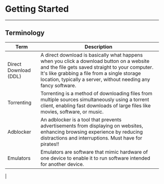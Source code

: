 # Getting Started
---
## Terminology

| Term | Description |
| ----------- | ----------- |
| Direct Download (DDL) | A direct download is basically what happens when you click a download button on a website and the file gets saved straight to your computer. It's like grabbing a file from a single storage location, typically a server, without needing any fancy software. |
| Torrenting | Torrenting is a method of downloading files from multiple sources simultaneously using a torrent client, enabling fast downloads of large files like movies, software, or music. |
| Adblocker | An adblocker is a tool that prevents advertisements from displaying on websites, enhancing browsing experience by reducing distractions and interruptions. Must have for pirates!! |
| Emulators | Emulators are software that mimic hardware of one device to enable it to run software intended for another device. 
|